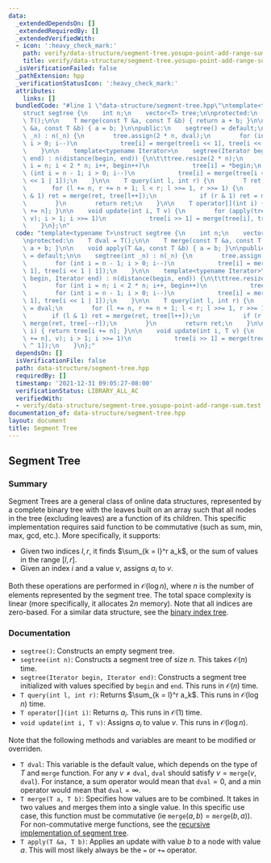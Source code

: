 ```yaml
---
data:
  _extendedDependsOn: []
  _extendedRequiredBy: []
  _extendedVerifiedWith:
  - icon: ':heavy_check_mark:'
    path: verify/data-structure/segment-tree.yosupo-point-add-range-sum.test.cpp
    title: verify/data-structure/segment-tree.yosupo-point-add-range-sum.test.cpp
  _isVerificationFailed: false
  _pathExtension: hpp
  _verificationStatusIcon: ':heavy_check_mark:'
  attributes:
    links: []
  bundledCode: "#line 1 \"data-structure/segment-tree.hpp\"\ntemplate<typename T>\n\
    struct segtree {\n    int n;\n    vector<T> tree;\n\nprotected:\n    T dval =\
    \ T();\n\n    T merge(const T &a, const T &b) { return a + b; }\n\n    void apply(T\
    \ &a, const T &b) { a = b; }\n\npublic:\n    segtree() = default;\n\n    segtree(int\
    \ _n) : n(_n) {\n        tree.assign(2 * n, dval);\n        for (int i = n - 1;\
    \ i > 0; i--)\n            tree[i] = merge(tree[i << 1], tree[i << 1 | 1]);\n\
    \    }\n\n    template<typename Iterator>\n    segtree(Iterator begin, Iterator\
    \ end) : n(distance(begin, end)) {\n\t\ttree.resize(2 * n);\n        for (int\
    \ i = n; i < 2 * n; i++, begin++)\n            tree[i] = *begin;\n        for\
    \ (int i = n - 1; i > 0; i--)\n            tree[i] = merge(tree[i << 1], tree[i\
    \ << 1 | 1]);\n    }\n\n    T query(int l, int r) {\n        T ret = dval;\n \
    \       for (l += n, r += n + 1; l < r; l >>= 1, r >>= 1) {\n            if (l\
    \ & 1) ret = merge(ret, tree[l++]);\n            if (r & 1) ret = merge(ret, tree[--r]);\n\
    \        }\n        return ret;\n    }\n\n    T operator[](int i) { return tree[i\
    \ += n]; }\n\n    void update(int i, T v) {\n        for (apply(tree[i += n],\
    \ v); i > 1; i >>= 1)\n            tree[i >> 1] = merge(tree[i], tree[i ^ 1]);\n\
    \    }\n};\n"
  code: "template<typename T>\nstruct segtree {\n    int n;\n    vector<T> tree;\n\
    \nprotected:\n    T dval = T();\n\n    T merge(const T &a, const T &b) { return\
    \ a + b; }\n\n    void apply(T &a, const T &b) { a = b; }\n\npublic:\n    segtree()\
    \ = default;\n\n    segtree(int _n) : n(_n) {\n        tree.assign(2 * n, dval);\n\
    \        for (int i = n - 1; i > 0; i--)\n            tree[i] = merge(tree[i <<\
    \ 1], tree[i << 1 | 1]);\n    }\n\n    template<typename Iterator>\n    segtree(Iterator\
    \ begin, Iterator end) : n(distance(begin, end)) {\n\t\ttree.resize(2 * n);\n\
    \        for (int i = n; i < 2 * n; i++, begin++)\n            tree[i] = *begin;\n\
    \        for (int i = n - 1; i > 0; i--)\n            tree[i] = merge(tree[i <<\
    \ 1], tree[i << 1 | 1]);\n    }\n\n    T query(int l, int r) {\n        T ret\
    \ = dval;\n        for (l += n, r += n + 1; l < r; l >>= 1, r >>= 1) {\n     \
    \       if (l & 1) ret = merge(ret, tree[l++]);\n            if (r & 1) ret =\
    \ merge(ret, tree[--r]);\n        }\n        return ret;\n    }\n\n    T operator[](int\
    \ i) { return tree[i += n]; }\n\n    void update(int i, T v) {\n        for (apply(tree[i\
    \ += n], v); i > 1; i >>= 1)\n            tree[i >> 1] = merge(tree[i], tree[i\
    \ ^ 1]);\n    }\n};"
  dependsOn: []
  isVerificationFile: false
  path: data-structure/segment-tree.hpp
  requiredBy: []
  timestamp: '2021-12-31 09:05:27-08:00'
  verificationStatus: LIBRARY_ALL_AC
  verifiedWith:
  - verify/data-structure/segment-tree.yosupo-point-add-range-sum.test.cpp
documentation_of: data-structure/segment-tree.hpp
layout: document
title: Segment Tree
---
```


## Segment Tree

### Summary

Segment Trees are a general class of online data structures, represented by a complete binary tree with the leaves built on an array such that all nodes in the tree (excluding leaves) are a function of its children. This specific implementation requires said function to be commutative (such as sum, min, max, gcd, etc.). More specifically, it supports:
- Given two indices $l, r$, it finds $\sum_{k = l}^r a_k$, or the sum of values in the range $[l, r]$.
- Given an index $i$ and a value $v$, assigns $a_i$ to $v$. 

Both these operations are performed in $\mathcal{O}(\log n)$, where $n$ is the number of elements represented by the segment tree. The total space complexity is linear (more specifically, it allocates $2n$ memory). Note that all indices are zero-based. For a similar data structure, see the [binary index tree](https://dutinmeow.github.io/library/data-structure/binary-index-tree.hpp). 

### Documentation

- `segtree()`: Constructs an empty segment tree.
- `segtree(int n)`: Constructs a segment tree of size $n$. This takes $\mathcal{O}(n)$ time.
- `segtree(Iterator begin, Iterator end)`: Constructs a segment tree initialized with values specified by $\texttt{begin}$ and $\texttt{end}$. This runs in $\mathcal{O}(n)$ time.
- `T query(int l, int r)`: Returns $\sum_{k = l}^r a_k$. This runs in $\mathcal{O}(\log n)$ time.
- `T operator[](int i)`: Returns $a_i$. This runs in $\mathcal{O}(1)$ time.
- `void update(int i, T v)`: Assigns $a_i$ to value $v$. This runs in $\mathcal{O}(\log n)$. 

Note that the following methods and variables are meant to be modified or overriden. 
- `T dval`: This variable is the default value, which depends on the type of $T$ and $\texttt{merge}$ function. For any $v \neq \texttt{dval}$, $\texttt{dval}$ should satisfy $v = \texttt{merge}(v, \texttt{dval})$. For instance, a sum operator would mean that $\texttt{dval} = 0$, and a min operator would mean that $\texttt{dval} = \infty$. 
- `T merge(T a, T b)`: Specifies how values are to be combined. It takes in two values and merges them into a single value. In this specific use case, this function must be commutative (ie $\texttt{merge}(a, b) = \texttt{merge}(b, a)$). For non-commutative merge functions, see the [recursive implementation of segment tree](https://dutinmeow.github.io/library/data-structure/recursive-segment-tree.hpp). 
- `T apply(T &a, T b)`: Applies an update with value $b$ to a node with value $a$. This will most likely always be the `=` or `+=` operator. 


